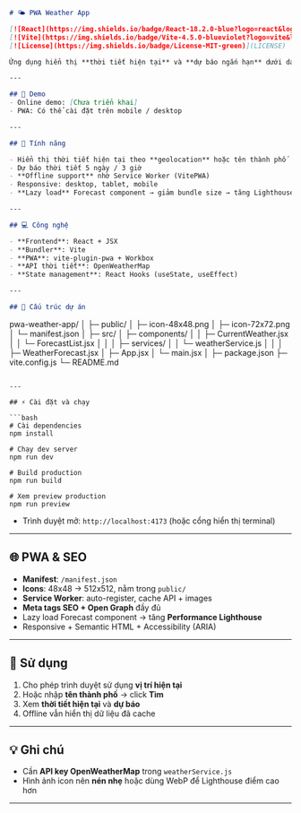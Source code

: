 ```markdown
# 🌤️ PWA Weather App

[![React](https://img.shields.io/badge/React-18.2.0-blue?logo=react&logoColor=white)](https://reactjs.org/) 
[![Vite](https://img.shields.io/badge/Vite-4.5.0-blueviolet?logo=vite&logoColor=white)](https://vitejs.dev/) 
[![License](https://img.shields.io/badge/License-MIT-green)](LICENSE)

Ứng dụng hiển thị **thời tiết hiện tại** và **dự báo ngắn hạn** dưới dạng **Progressive Web App (PWA)**, sử dụng React + Vite + OpenWeatherMap API.

---

## 🔗 Demo
- Online demo: [Chưa triển khai]  
- PWA: Có thể cài đặt trên mobile / desktop

---

## 📌 Tính năng

- Hiển thị thời tiết hiện tại theo **geolocation** hoặc tên thành phố  
- Dự báo thời tiết 5 ngày / 3 giờ  
- **Offline support** nhờ Service Worker (VitePWA)  
- Responsive: desktop, tablet, mobile  
- **Lazy load** Forecast component → giảm bundle size → tăng Lighthouse Performance  

---

## 💻 Công nghệ

- **Frontend**: React + JSX  
- **Bundler**: Vite  
- **PWA**: vite-plugin-pwa + Workbox  
- **API thời tiết**: OpenWeatherMap  
- **State management**: React Hooks (useState, useEffect)

---

## 📂 Cấu trúc dự án

```

pwa-weather-app/
│
├─ public/
│   ├─ icon-48x48.png
│   ├─ icon-72x72.png
│   └─ manifest.json
│
├─ src/
│   ├─ components/
│   │   ├─ CurrentWeather.jsx
│   │   └─ ForecastList.jsx
│   │
│   ├─ services/
│   │   └─ weatherService.js
│   │
│   ├─ WeatherForecast.jsx
│   ├─ App.jsx
│   └─ main.jsx
│
├─ package.json
├─ vite.config.js
└─ README.md

````

---

## ⚡ Cài đặt và chạy

```bash
# Cài dependencies
npm install

# Chạy dev server
npm run dev

# Build production
npm run build

# Xem preview production
npm run preview
````

* Trình duyệt mở: `http://localhost:4173` (hoặc cổng hiển thị terminal)

---

## 🌐 PWA & SEO

* **Manifest**: `/manifest.json`
* **Icons**: 48x48 → 512x512, nằm trong `public/`
* **Service Worker**: auto-register, cache API + images
* **Meta tags SEO + Open Graph** đầy đủ
* Lazy load Forecast component → tăng **Performance Lighthouse**
* Responsive + Semantic HTML + Accessibility (ARIA)

---

## 🌟 Sử dụng

1. Cho phép trình duyệt sử dụng **vị trí hiện tại**
2. Hoặc nhập **tên thành phố** → click **Tìm**
3. Xem **thời tiết hiện tại** và **dự báo**
4. Offline vẫn hiển thị dữ liệu đã cache

---

## 💡 Ghi chú

* Cần **API key OpenWeatherMap** trong `weatherService.js`
* Hình ảnh icon nên **nén nhẹ** hoặc dùng WebP để Lighthouse điểm cao hơn

---
